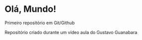 # Olá, Mundo!
 Primeiro repositório em Git/Github

 Repositório criado durante um vídeo aula do Gustavo Guanabara
